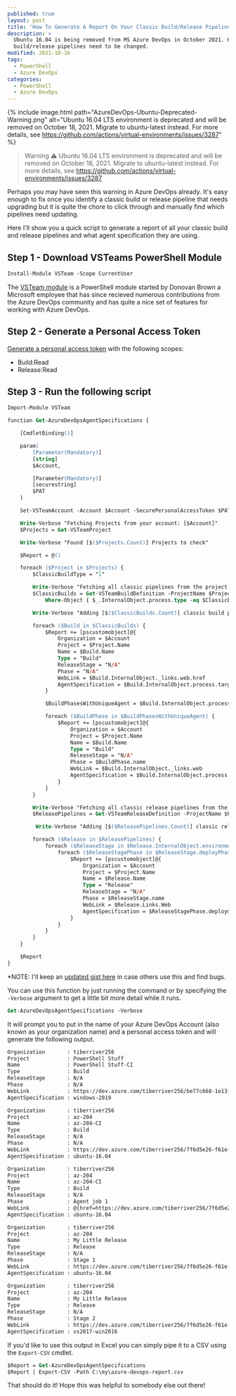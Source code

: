 ```yaml
---
published: true
layout: post
title: 'How To Generate A Report On Your Classic Build/Release Pipeline Agent Specifications'
description: >
  Ubuntu 16.04 is being removed from MS Azure DevOps in October 2021. Here's a quick way to find which of your classic
  build/release pipelines need to be changed.
modified: 2021-10-16
tags:
  - PowerShell
  - Azure DevOps
categories:
  - PowerShell
  - Azure DevOps
---
```


{% include 
    image.html 
      path="AzureDevOps-Ubuntu-Deprecated-Warning.png" 
      alt="Ubuntu 16.04 LTS environment is deprecated and will be removed on October 18, 2021. Migrate to ubuntu-latest instead. For more details, see https://github.com/actions/virtual-environments/issues/3287"
%}

> Warning ⚠
> Ubuntu 16.04 LTS environment is deprecated and will be removed on October 18, 2021. Migrate to
> ubuntu-latest instead. For more details, see <https://github.com/actions/virtual-environments/issues/3287>

Perhaps you may have seen this warning in Azure DevOps already. It's easy
enough to fix once you identify a classic build or release pipeline that
needs upgrading but it is quite the chore to click through and manually
find which pipelines need updating.

Here I'll show you a quick script to generate a report of all your classic
build and release pipelines and what agent specification they are using.

## Step 1 - Download VSTeams PowerShell Module

```ps
Install-Module VSTeam -Scope CurrentUser
```

The [VSTeam module](https://github.com/MethodsAndPractices/vsteam) is a PowerShell
module started by Donovan Brown a Microsoft employee that has since recieved
numerous contributions from the Azure DevOps community and has quite a nice set
of features for working with Azure DevOps.

## Step 2 - Generate a Personal Access Token

[Generate a personal access
token](https://docs.microsoft.com/en-us/azure/devops/organizations/accounts/use-personal-access-tokens-to-authenticate?view=azure-devops&tabs=preview-page)
with the following scopes:

* Build:Read
* Release:Read

## Step 3 - Run the following script

```ps
Import-Module VSTeam

function Get-AzureDevOpsAgentSpecifications {

    [CmdletBinding()]

    param(
        [Parameter(Mandatory)]
        [string]
        $Account,

        [Parameter(Mandatory)]
        [securestring]
        $PAT
    )

    Set-VSTeamAccount -Account $Account -SecurePersonalAccessToken $PAT

    Write-Verbose "Fetching Projects from your account: [$Account]"
    $Projects = Get-VSTeamProject

    Write-Verbose "Found [$($Projects.Count)] Projects to check"

    $Report = @()

    foreach ($Project in $Projects) {
        $ClassicBuildType = "1"

        Write-Verbose "Fetching all classic pipelines from the project: [$($Project.Name)]"
        $ClassicBuilds = Get-VSTeamBuildDefinition -ProjectName $Project.Name |
            Where-Object { $_.InternalObject.process.type -eq $ClassicBuildType }

        Write-Verbose "Adding [$($ClassicBuilds.Count)] classic build pipelines to the report"

        foreach ($Build in $ClassicBuilds) {
            $Report += [pscustomobject]@{
                Organization = $Account
                Project = $Project.Name
                Name = $Build.Name
                Type = "Build"
                ReleaseStage = "N/A"
                Phase = "N/A"
                WebLink = $Build.InternalObject._links.web.href
                AgentSpecification = $Build.InternalObject.process.target.agentSpecification.identifier
            }

            $BuildPhasesWithUniqueAgent = $Build.InternalObject.process.phases | where { $Null -ne $_.target.agentSpecification }

            foreach ($BuildPhase in $BuildPhasesWithUniqueAgent) {
                $Report += [pscustomobject]@{
                    Organization = $Account
                    Project = $Project.Name
                    Name = $Build.Name
                    Type = "Build"
                    ReleaseStage = "N/A"
                    Phase = $BuildPhase.name
                    WebLink = $Build.InternalObject._links.web
                    AgentSpecification = $Build.InternalObject.process.target.agentSpecification.identifier
                }
            }
        }

        Write-Verbose "Fetching all classic release pipelines from the project: [$($Project.Name)]"
        $ReleasePipelines = Get-VSTeamReleaseDefinition -ProjectName $Project.Name | foreach { Get-VSTeamReleaseDefinition -ProjectName $Project.Name -Id $_.Id }

         Write-Verbose "Adding [$($ReleasePipelines.Count)] classic release pipelines to the report"

        foreach ($Release in $ReleasePipelines) {
            foreach ($ReleaseStage in $Release.InternalObject.environments) {
                foreach ($ReleaseStagePhase in $ReleaseStage.deployPhases) {
                    $Report += [pscustomobject]@{
                        Organization = $Account
                        Project = $Project.Name
                        Name = $Release.Name
                        Type = "Release"
                        ReleaseStage = "N/A"
                        Phase = $ReleaseStage.name
                        WebLink = $Release.Links.Web
                        AgentSpecification = $ReleaseStagePhase.deploymentInput.agentSpecification.identifier
                    }
                }
            }
        }
    }

    $Report
}
```

*NOTE: I'll keep an [updated gist
here](https://gist.github.com/Tiberriver256/afbc749e1ccc04b287fae296694fea1c) in
 case others use this and find bugs.

You can use this function by just running the command or by specifying the
`-Verbose` argument to get a little bit more detail while it runs.

```ps
Get-AzureDevOpsAgentSpecifications -Verbose
```

It will prompt you to put in the name of your Azure DevOps Account (also known
as your organization name) and a personal access token and will generate the
following output.

```txt
Organization       : tiberriver256
Project            : PowerShell Stuff
Name               : PowerShell Stuff-CI
Type               : Build
ReleaseStage       : N/A
Phase              : N/A
WebLink            : https://dev.azure.com/tiberriver256/be77c668-1e13-4360-aa08-264b1d5f64c6/_build/definition?definitionId=2
AgentSpecification : windows-2019

Organization       : tiberriver256
Project            : az-204
Name               : az-204-CI
Type               : Build
ReleaseStage       : N/A
Phase              : N/A
WebLink            : https://dev.azure.com/tiberriver256/7f6d5e26-f61e-403b-8016-2b871f88b960/_build/definition?definitionId=11
AgentSpecification : ubuntu-16.04

Organization       : tiberriver256
Project            : az-204
Name               : az-204-CI
Type               : Build
ReleaseStage       : N/A
Phase              : Agent job 1
WebLink            : @{href=https://dev.azure.com/tiberriver256/7f6d5e26-f61e-403b-8016-2b871f88b960/_build/definition?definitionId=11}
AgentSpecification : ubuntu-16.04

Organization       : tiberriver256
Project            : az-204
Name               : My Little Release
Type               : Release
ReleaseStage       : N/A
Phase              : Stage 1
WebLink            : https://dev.azure.com/tiberriver256/7f6d5e26-f61e-403b-8016-2b871f88b960/_release?definitionId=1
AgentSpecification : ubuntu-16.04

Organization       : tiberriver256
Project            : az-204
Name               : My Little Release
Type               : Release
ReleaseStage       : N/A
Phase              : Stage 2
WebLink            : https://dev.azure.com/tiberriver256/7f6d5e26-f61e-403b-8016-2b871f88b960/_release?definitionId=1
AgentSpecification : vs2017-win2016
```

If you'd like to use this output in Excel you can simply pipe it to a CSV using
the `Export-CSV` cmdlet.

```ps
$Report = Get-AzureDevOpsAgentSpecifications
$Report | Export-CSV -Path C:\my\azure-devops-report.csv
```

That should do it! Hope this was helpful to somebody else out there!
